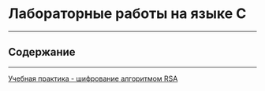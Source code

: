 # Лабораторные работы на языке С
___
## Содержание
___
[Учебная практика - шифрование алгоритмом RSA](https://github.com/fozboom/MyLabs/blob/main/2st%20Semestr/lubNumber2.4/functionsUnion.c](https://github.com/fozboom/MyLabs/tree/main/2st%20Semestr/Practice)https://github.com/fozboom/MyLabs/tree/main/2st%20Semestr/Practice)
